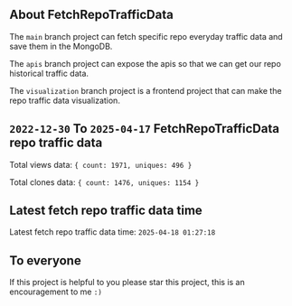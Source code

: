 ## About FetchRepoTrafficData

The `main` branch project can fetch specific repo everyday traffic data and save them in the MongoDB.

The `apis` branch project can expose the apis so that we can get our repo historical traffic data.

The `visualization` branch project is a frontend project that can make the repo traffic data visualization.

## `2022-12-30` To `2025-04-17` FetchRepoTrafficData repo traffic data

Total views data: `{ count: 1971, uniques: 496 }`

Total clones data: `{ count: 1476, uniques: 1154 }`

## Latest fetch repo traffic data time

Latest fetch repo traffic data time: `2025-04-18 01:27:18`

## To everyone

If this project is helpful to you please star this project, this is an encouragement to me `:)`



